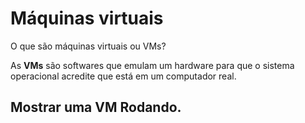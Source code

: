 # Máquinas virtuais

O que são máquinas virtuais ou VMs?

As **VMs** são softwares que emulam um hardware para que o sistema operacional acredite que está em um computador real.


## Mostrar uma VM Rodando.